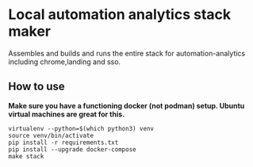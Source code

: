 # Local automation analytics stack maker

Assembles and builds and runs the entire stack for automation-analytics including chrome,landing and sso.

## How to use

**Make sure you have a functioning docker (not podman) setup. Ubuntu virtual machines are great for this.**

    virtualenv --python=$(which python3) venv
    source venv/bin/activate
    pip install -r requirements.txt
    pip install --upgrade docker-compose
    make stack


